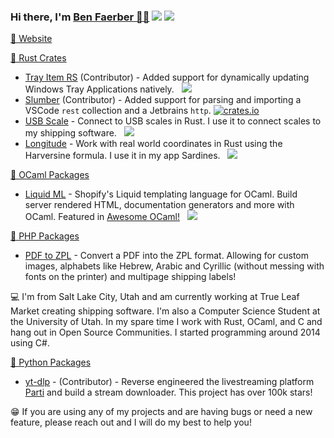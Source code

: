 ### Hi there, I'm [Ben Faerber 🦀🐪](https://benfaerber.github.io) ![](https://komarev.com/ghpvc/?username=benfaerber) [![](https://img.shields.io/keybase/pgp/benfaerber??style=flat&logoColor=000000&labelColor=black&color=cc8131)](https://keybase.io/benfaerber)

[📒 Website](https://benfaerber.github.io)

[🦀 Rust Crates](https://crates.io/users/benfaerber)
- [Tray Item RS](https://github.com/olback/tray-item-rs) (Contributor) - Added support for dynamically updating Windows Tray Applications natively. &nbsp; [![](https://img.shields.io/crates/v/tray_item.svg?logo=rust)](https://crates.io/crates/tray-item)
- [Slumber](https://github.com/LucasPickering/slumber) (Contributor) - Added support for parsing and importing a VSCode `rest` collection and a Jetbrains `http`. [![crates.io](https://img.shields.io/crates/v/slumber.svg?logo=rust)](https://crates.io/crates/slumber)
- [USB Scale](https://github.com/benfaerber/usb-scale) - Connect to USB scales in Rust. I use it to connect scales to my shipping software. &nbsp; [![](https://img.shields.io/crates/v/usb_scale.svg?logo=rust)](https://crates.io/crates/usb_scale)
- [Longitude](https://github.com/benfaerber/longitude) -  Work with real world coordinates in Rust using the Harversine formula. I use it in my app Sardines. &nbsp; [![](https://img.shields.io/crates/v/usb_scale.svg?logo=rust)](https://crates.io/crates/longitude)

[🐪 OCaml Packages](https://ocaml.org/packages/search?q=author%3A%22Ben%20Faerber%22)
- [Liquid ML](https://github.com/benfaerber/liquid-ml) - Shopify's Liquid templating language for OCaml. Build server rendered HTML, documentation generators and more with OCaml. Featured in [Awesome OCaml!](https://github.com/ocaml-community/awesome-ocaml) &nbsp; [![](https://img.shields.io/badge/opam-v0.1.2-orange?logo=ocaml)](https://ocaml.org/p/liquid_ml/latest)

[🐘 PHP Packages](https://packagist.org/users/faerber/packages/)
- [PDF to ZPL](https://github.com/benfaerber/pdf-to-zpl) - Convert a PDF into the ZPL format. Allowing for custom images, alphabets like Hebrew, Arabic and Cyrillic (without messing with fonts on the printer) and multipage shipping labels!

💻 I'm from Salt Lake City, Utah and am currently working at True Leaf Market creating shipping software. I'm also a Computer Science Student at the University of Utah. In my spare time I work with Rust, OCaml, and C and hang out in Open Source Communities. I started programming around 2014 using C#.

[🐍 Python Packages](https://github.com/yt-dlp/yt-dlp)
- [yt-dlp](https://github.com/yt-dlp/) - (Contributor) - Reverse engineered the livestreaming platform [Parti](https://parti.com) and build a stream downloader. This project has over 100k stars!

😁 If you are using any of my projects and are having bugs or need a new feature, please reach out and I will do my best to help you!
